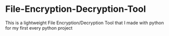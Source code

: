 # File-Encryption-Decryption-Tool
This is a lightweight File Encryption/Decryption Tool that I made with python for my first every python project
